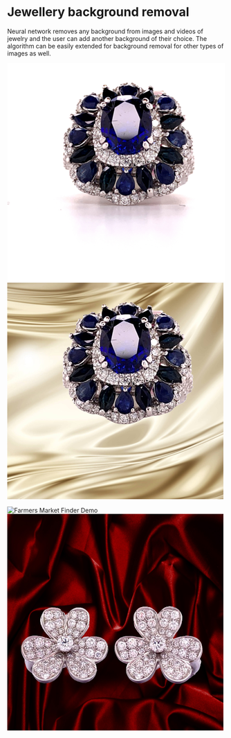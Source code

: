 # Jewellery background removal
Neural network removes any background from images and videos of jewelry and the user can add another background of their choice. 
The algorithm can be easily extended for background removal for other types of images as well.

![Farmers Market Finder Demo](original_1.jpg)
![Farmers Market Finder Demo](final_1.png)

![Farmers Market Finder Demo](original_2.jpg)
![Farmers Market Finder Demo](final_2.png)

